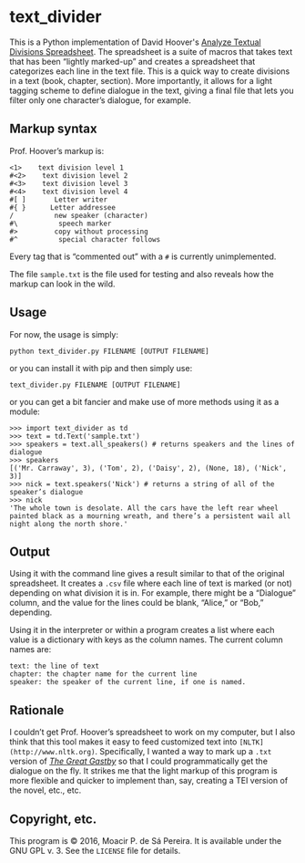 # text_divider

This is a Python implementation of David Hoover's [Analyze Textual Divisions
Spreadsheet](https://wp.nyu.edu/exceltextanalysis/analyzetextualdivisions/).
The spreadsheet is a suite of macros that takes text that has been “lightly
marked-up” and creates a spreadsheet that categorizes each line in the text
file. This is a quick way to create divisions in a text (book, chapter,
section). More importantly, it allows for a light tagging scheme to define
dialogue in the text, giving a final file that lets you filter only one
character’s dialogue, for example.

## Markup syntax

Prof. Hoover’s markup is:

```
<1>    text division level 1
#<2>    text division level 2
#<3>    text division level 3
#<4>    text division level 4
#[ ]       Letter writer
#{ }      Letter addressee
/          new speaker (character)
#\          speech marker
#>         copy without processing
#^          special character follows
```

Every tag that is “commented out” with a `#` is currently unimplemented. 

The file `sample.txt` is the file used for testing and also reveals how the
markup can look in the wild.

## Usage

For now, the usage is simply:

`python text_divider.py FILENAME [OUTPUT FILENAME]`

or you can install it with pip and then simply use:

`text_divider.py FILENAME [OUTPUT FILENAME]`

or you can get a bit fancier and make use of more methods using it as a module:

```
>>> import text_divider as td
>>> text = td.Text('sample.txt')
>>> speakers = text.all_speakers() # returns speakers and the lines of dialogue
>>> speakers
[('Mr. Carraway', 3), ('Tom', 2), ('Daisy', 2), (None, 18), ('Nick', 3)]
>>> nick = text.speakers('Nick') # returns a string of all of the speaker’s dialogue
>>> nick
'The whole town is desolate. All the cars have the left rear wheel painted black as a mourning wreath, and there’s a persistent wail all night along the north shore.'
```

## Output

Using it with the command line gives a result similar to that of the original
spreadsheet. It creates a `.csv` file where each line of text is marked (or
not) depending on what division it is in. For example, there might be a
“Dialogue” column, and the value for the lines could be blank, “Alice,” or
“Bob,” depending.

Using it in the interpreter or within a program creates a list where each value
is a dictionary with keys as the column names. The current column names are:

```
text: the line of text
chapter: the chapter name for the current line
speaker: the speaker of the current line, if one is named.
```

## Rationale

I couldn’t get Prof. Hoover’s spreadsheet to work on my computer, but I also
think that this tool makes it easy to feed customized text into
`[NLTK](http://www.nltk.org)`. Specifically, I wanted a way to mark up a `.txt`
version of *[The Great Gastby](http://gutenberg.net.au/ebooks02/0200041.txt)*
so that I could programmatically get the dialogue on the fly. It strikes me
that the light markup of this program is more flexible and quicker to implement
than, say, creating a TEI version of the novel, etc., etc. 

## Copyright, etc.

This program is © 2016, Moacir P. de Sá Pereira. It is available under the GNU
GPL v. 3. See the `LICENSE` file for details.
